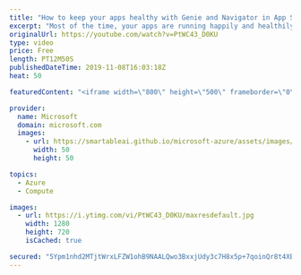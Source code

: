 ```yaml
---
title: "How to keep your apps healthy with Genie and Navigator in App Service Diagnostics | Azure Friday"
excerpt: "Most of the time, your apps are running happily and healthily. However, when things go wrong, you can use Genie and Navigator in App Service Diagnostics to figure out what's wrong. Jen Lee joins Scott Hanselman to show how the App Service Diagnostics interactive interface (Genie) guides you intelligently"
originalUrl: https://youtube.com/watch?v=PtWC43_D0KU
type: video
price: Free
length: PT12M50S
publishedDateTime: 2019-11-08T16:03:18Z
heat: 50

featuredContent: "<iframe width=\"800\" height=\"500\" frameborder=\"0\" src=\"https://www.youtube.com/embed/PtWC43_D0KU\" allow=\"accelerometer; autoplay; encrypted-media; gyroscope; picture-in-picture\" allowfullscreen></iframe>"

provider:
  name: Microsoft
  domain: microsoft.com
  images:
    - url: https://smartableai.github.io/microsoft-azure/assets/images/organizations/microsoft.com-50x50.jpg
      width: 50
      height: 50

topics:
  - Azure
  - Compute

images:
  - url: https://i.ytimg.com/vi/PtWC43_D0KU/maxresdefault.jpg
    width: 1280
    height: 720
    isCached: true

secured: "5Ypm1nhd2MTjtWrxLFZW1ohB9NAALQwo3BxxjUdy3c7H8x5p+7qoinQr8t4XBq4sZ+FM2qfPsMhq7gUrHmQoVJYaPQ9tUOFesNoq/7cmqNcqqpEpvJ3/PaI/ITndrXO5ZtZIGw3RXuEJjnJGsimqA3fe4MGDigIyObMWXmQbVuDZFi65o+JIq5Wk8mzRBMhINncIUtU/iG7Lv5bp+jdQKnfE9oWukPfRsR8+vpwvYamWUxfdrUlXap9GQja0rOvqJIIS7WA1hiTNKEonlcRjbXgKv4XnwZ+p0btuAwB546CYwPH0v5LK26oQW/e7ypIUySUY+z6FknaIwU+2T2bZiOG8bvM8r3h04v1ppY1Ytt2NAzrpxBs62Id5qmcBTr9CsZ+y0Ls5pC9cppFO3f19OZZd2n8oY3StLJEztqsmv4g=;3G9Idlbm2q8O3Udx0B+5TA=="
---
```


